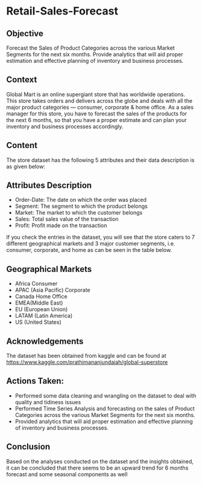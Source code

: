 # Retail-Sales-Forecast

 ## Objective
 Forecast the Sales of Product Categories across the various  Market Segments for the next six months. Provide analytics that will aid proper estimation and effective  planning of inventory and business processes.

## Context
Global Mart is an online supergiant store that has worldwide operations. This store takes orders and delivers across the globe and deals with all the major product categories — consumer, corporate & home office. As a sales manager for this store, you have to forecast the sales of the products for the next 6 months, so that you have a proper estimate and can plan your inventory and business processes accordingly.

## Content
The store dataset has the following 5 attributes and their data description is as given below:

## Attributes Description
- Order-Date: The date on which the order was placed
- Segment: The segment to which the product belongs
- Market: The market to which the customer belongs
- Sales: Total sales value of the transaction
- Profit: Profit made on the transaction

If you check the entries in the dataset, you will see that the store caters to 7 different geographical markets and 3 major customer segments, i.e. consumer, corporate, and home as can be seen in the table below.

## Geographical Markets
- Africa Consumer
- APAC (Asia Pacific) Corporate
- Canada Home Office
- EMEA(Middle East)
- EU (European Union)
- LATAM (Latin America)
- US (United States)

## Acknowledgements
The dataset has been obtained from kaggle and can be found at https://www.kaggle.com/prathimananjundaiah/global-superstore

## Actions Taken:
- Performed some data cleaning and wrangling on the dataset to deal with quality and tidiness issues 
- Performed Time Series Analysis and forecasting on the sales of Product Categories across the various Market Segments for the next six months. 
- Provided analytics that will aid proper estimation and effective planning of inventory and business processes.

## Conclusion
Based on the analyses conducted on the dataset and the insights obtained, it can be concluded that there seems to be an upward trend for 6 months forecast and some seasonal components as well
